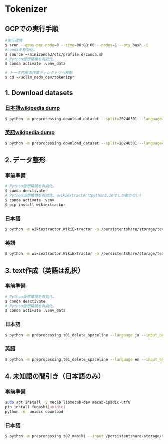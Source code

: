 # Tokenizer

## GCPでの実行手順
```bash
#実行環境
$ srun --gpus-per-node=0 --time=06:00:00 --nodes=1 --pty bash -i
#condaを有効化。
$ source ~/miniconda3/etc/profile.d/conda.sh
# Python仮想環境を有効化。
$ conda activate .venv_data

# トーク内座の作業ディレクトリへ移動
$ cd ~/ucllm_nedo_dev/tokenizer
```

## 1. Download datasets

### [日本語wikipedia dump](https://dumps.wikimedia.org/jawiki/)
```bash
$ python -m preprocessing.download_dataset --split=20240301 --language=ja --output_base=/persistentshare/storage/team_nakamura/member/horie/dataset/tokenizer
```
### [英語wikipedia dump](https://dumps.wikimedia.org/enwiki/)
```bash
$ python -m preprocessing.download_dataset --split=20240301 --language=en --output_base=/persistentshare/storage/team_nakamura/member/horie/dataset/tokenizer
```

## 2. データ整形

### 事前準備
```bash
# Python仮想環境を有効化。
$ conda deactivate
# Python仮想環境を有効化。（wikiextractorはpython3.10でしか動かない）
$ conda activate .venv
$ pip install wikiextractor
```
### 日本語
```bash
$ python -m wikiextractor.WikiExtractor -o /persistentshare/storage/team_nakamura/member/horie/dataset/tokenizer/prefilter/ja/ --no-templates /persistentshare/storage/team_nakamura/member/horie/dataset/tokenizer/tmp/wikipedia/20240301/ja/jawiki-20240301-pages-articles-multistream.xml.bz2
```
### 英語
```bash
$ python -m wikiextractor.WikiExtractor -o /persistentshare/storage/team_nakamura/member/horie/dataset/tokenizer/prefilter/en/ --no-templates /persistentshare/storage/team_nakamura/member/horie/dataset/tokenizer/tmp/wikipedia/20240301/en/enwiki-20240301-pages-articles-multistream.xml.bz2
```
## 3. text作成（英語は乱択）

### 事前準備
```bash
# Python仮想環境を有効化。
$ conda deactivate
# Python仮想環境を有効化。
$ conda activate .venv_data
```
### 日本語
```bash
$ python -m preprocessing.t01_delete_spaceline --language ja --input_base /persistentshare/storage/team_nakamura/member/horie/dataset/tokenizer/prefilter/ --output_base /persistentshare/storage/team_nakamura/member/horie/dataset/tokenizer/text/
```
### 英語
```bash
$ python -m preprocessing.t01_delete_spaceline --language en --input_base /persistentshare/storage/team_nakamura/member/horie/dataset/tokenizer/prefilter/ --output_base /persistentshare/storage/team_nakamura/member/horie/dataset/tokenizer/text/
```

## 4. 未知語の間引き（日本語のみ）

### 事前準備
```bash
sudo apt install -y mecab libmecab-dev mecab-ipadic-utf8
pip install fugashi[unidic]
python -m  unidic download
```
### 日本語
```bash
$ python -m preprocessing.t02_mabiki --input /persistentshare/storage/team_nakamura/member/horie/dataset/tokenizer/text/ja_wiki.txt --output /persistentshare/storage/team_nakamura/member/horie/dataset/tokenizer/text/ja_wiki_mabiki.txt
```

